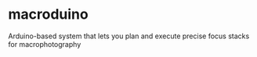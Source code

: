 # macroduino
Arduino-based system that lets you plan and execute precise focus stacks for macrophotography
